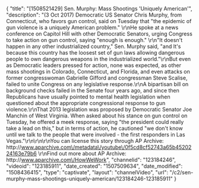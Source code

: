 {
    "title": "[1508521429] Sen. Murphy: Mass Shootings 'Uniquely American'",
    "description": "(3 Oct 2017) Democratic US Senator Chris Murphy, from Connecticut, who favors gun control, said on Tuesday that \"the epidemic of gun violence is a uniquely American problem.\" \r\nHe spoke at a news conference on Capitol Hill with other Democratic Senators, urging Congress to take action on gun control, saying \"enough is enough.\" \r\n\"It doesn't happen in any other industrialized country,\" Sen. Murphy said, \"and It's because this country has the loosest set of gun laws allowing dangerous people to own dangerous weapons in the industrialized world.\"\r\nBut even as Democratic leaders pressed for action, none was expected, as other mass shootings in Colorado, Connecticut, and Florida, and even attacks on former congresswoman Gabrielle Gifford and congressman Steve Scalise, failed to unite Congress on any legislative response.\r\nA bipartisan bill on background checks failed in the Senate four years ago, and since then Republicans have usually pointed to mental health legislation when questioned about the appropriate congressional response to gun violence.\r\nThat 2013 legislation was proposed by Democratic Senator Joe Manchin of West Virginia. When asked about his stance on gun control on Tuesday, he offered a meek response, saying \"the president could really take a lead on this,\" but in terms of action, he cautioned \"we don't know until we talk to the people that were involved - the first responders in Las Vegas.\"\r\n\r\n\r\nYou can license this story through AP Archive: http:\/\/www.aparchive.com\/metadata\/youtube\/0f5cd8cf52743a65b4520224163e79b6 \r\nFind out more about AP Archive: http:\/\/www.aparchive.com\/HowWeWork",
    "channelid": "123184246",
    "videoid": "123185911",
    "date_created": "1507509634",
    "date_modified": "1508436415",
    "type": "captivate",
    "layout": "channelVideo",
    "url": "\/c2\/sen-murphy-mass-shootings-uniquely-american\/123184246-123185911"
}
